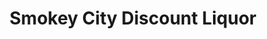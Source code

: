 ---
title: "Smokey City Discount Liquor"
url: /borger/smokey-city-discount-liquor/
shop: Spirituosen
---